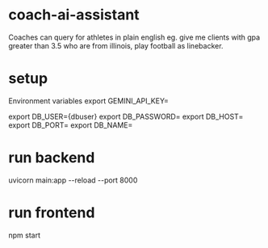 # coach-ai-assistant
Coaches can query for athletes in plain english eg. give me clients with gpa greater than 3.5 who are from illinois, play football as linebacker.

# setup
Environment variables
export GEMINI_API_KEY=<your geminiapi key>

export DB_USER={dbuser}
export DB_PASSWORD=<db password>
export DB_HOST=<db host>
export DB_PORT=<db port>
export DB_NAME=<db name>

# run backend
uvicorn main:app --reload --port 8000  

# run frontend
npm start
